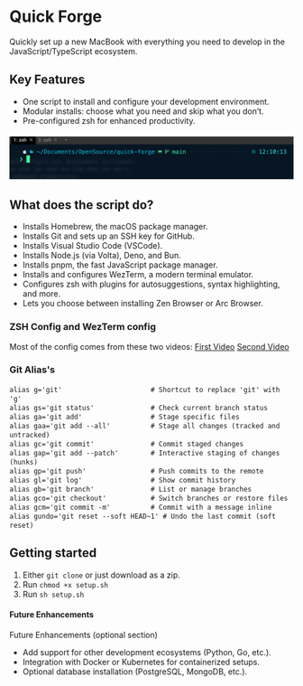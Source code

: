 # Quick Forge

Quickly set up a new MacBook with everything you need to develop in the JavaScript/TypeScript ecosystem.




## Key Features
- One script to install and configure your development environment.
- Modular installs: choose what you need and skip what you don’t.
- Pre-configured zsh for enhanced productivity.

![Quick Forge Terminal Screenshot](./screenshot.png)

## What does the script do?

- Installs Homebrew, the macOS package manager.
- Installs Git and sets up an SSH key for GitHub.
- Installs Visual Studio Code (VSCode).
- Installs Node.js (via Volta), Deno, and Bun.
- Installs pnpm, the fast JavaScript package manager.
- Installs and configures WezTerm, a modern terminal emulator.
- Configures zsh with plugins for autosuggestions, syntax highlighting, and more.
- Lets you choose between installing Zen Browser or Arc Browser.


### ZSH Config and WezTerm config
Most of the config comes from these two videos:
[First Video](https://www.youtube.com/watch?v=mmqDYw9C30I)
[Second Video](https://www.youtube.com/watch?v=TTgQV21X0SQ)

### Git Alias's
```shell
alias g='git'                      # Shortcut to replace 'git' with 'g'
alias gs='git status'              # Check current branch status
alias ga='git add'                 # Stage specific files
alias gaa='git add --all'          # Stage all changes (tracked and untracked)
alias gc='git commit'              # Commit staged changes
alias gap='git add --patch'        # Interactive staging of changes (hunks)
alias gp='git push'                # Push commits to the remote
alias gl='git log'                 # Show commit history
alias gb='git branch'              # List or manage branches
alias gco='git checkout'           # Switch branches or restore files
alias gcm='git commit -m'          # Commit with a message inline
alias gundo='git reset --soft HEAD~1' # Undo the last commit (soft reset)
```

## Getting started

1. Either `git clone` or just download as a zip.
2. Run `chmod +x setup.sh`
3. Run `sh setup.sh` 



#### Future Enhancements

Future Enhancements (optional section)
- Add support for other development ecosystems (Python, Go, etc.).
- Integration with Docker or Kubernetes for containerized setups.
- Optional database installation (PostgreSQL, MongoDB, etc.).